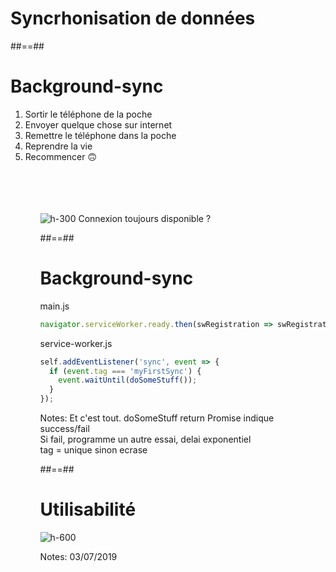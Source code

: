 <!-- .slide: class="transition bg-blue" -->

# Syncrhonisation de données

##==##

<!-- .slide: class="full-center" -->

# Background-sync

<ol>
  <li>Sortir le téléphone de la poche</li>
  <li>Envoyer quelque chose sur internet</li>
  <li>Remettre le téléphone dans la poche</li>
  <li>Reprendre la vie</li>
  <li>Recommencer 🙃</li>
<ol>

<br /><br /><br /><br />
![h-300](./assets/images/wifi_no-wifi.png)
Connexion toujours disponible ?

##==##

<!-- .slide: class="with-code" -->

# Background-sync

main.js

```javascript
navigator.serviceWorker.ready.then(swRegistration => swRegistration.sync.register('myFirstSync'));
```

<!-- .element: class="big-code" -->

service-worker.js

```javascript
self.addEventListener('sync', event => {
  if (event.tag === 'myFirstSync') {
    event.waitUntil(doSomeStuff());
  }
});
```

<!-- .element: class="big-code" -->

Notes:
Et c'est tout.
doSomeStuff return Promise indique success/fail<br/>
Si fail, programme un autre essai, delai exponentiel<br/>
tag = unique sinon ecrase

##==##

# Utilisabilité

![h-600](./assets/images/caniuse-background-sync.png)

Notes: 03/07/2019
